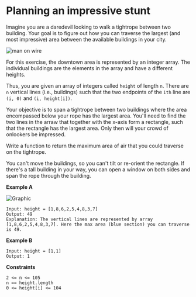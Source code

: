 # Planning an impressive stunt

Imagine you are a daredevil looking to walk a tightrope between two building. Your goal is to figure out how you can traverse the largest (and most impressive) area between the available buildings in your city.

![man on wire](https://i.imgur.com/oYVqr3Y.jpg)

For this exercise, the downtown area is represented by an integer array. The individual buildings are the elements in the array and have a different heights. 

Thus, you are given an array of integers called `height` of length `n`. There are `n` vertical lines (i.e., buildings) such that the two endpoints of the `ith` line are `(i, 0)` and `(i, height[i])`.

Your objective is to span a tightrope between two buildings where the area encompassed below your rope has the largest area. You'll need to find the two lines in the arraw that together with the x-axis form a rectangle, such that the rectangle has the largest area. Only then will your crowd of onlookers be impressed.

Write a function to return the maximum area of air that you could traverse on the tightrope.

You can't move the buildings, so you can't tilt or re-orient the rectangle. If there's a tall building in your way, you can open a window on both sides and span the rope through the building. 

**Example A**

![Graphic](https://i.imgur.com/8qy2wXv.jpg)

```
Input: height = [1,8,6,2,5,4,8,3,7]
Output: 49
Explanation: The vertical lines are represented by array [1,8,6,2,5,4,8,3,7]. Here the max area (blue section) you can traverse is 49.
```

**Example B**

```
Input: height = [1,1]
Output: 1
```

**Constraints**

```
2 <= n <= 105
n == height.length
0 <= height[i] <= 104
```
